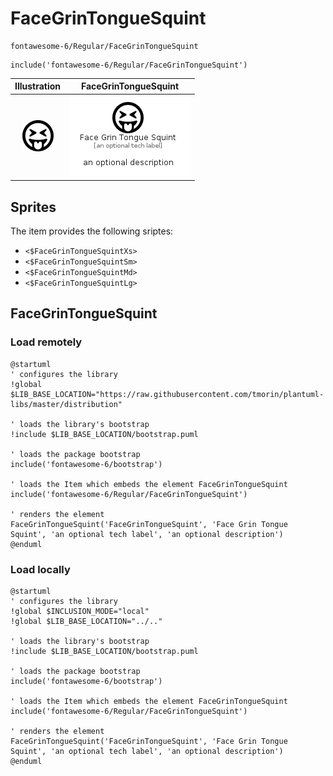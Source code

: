 # FaceGrinTongueSquint


```text
fontawesome-6/Regular/FaceGrinTongueSquint
```

```text
include('fontawesome-6/Regular/FaceGrinTongueSquint')
```



| Illustration | FaceGrinTongueSquint |
| :---: | :---: |
| ![illustration for Illustration](../../fontawesome-6/Regular/FaceGrinTongueSquint.png) | ![illustration for FaceGrinTongueSquint](../../fontawesome-6/Regular/FaceGrinTongueSquint.Local.png) |



## Sprites
The item provides the following sriptes:

- `<$FaceGrinTongueSquintXs>`
- `<$FaceGrinTongueSquintSm>`
- `<$FaceGrinTongueSquintMd>`
- `<$FaceGrinTongueSquintLg>`





## FaceGrinTongueSquint

### Load remotely
```plantuml
@startuml
' configures the library
!global $LIB_BASE_LOCATION="https://raw.githubusercontent.com/tmorin/plantuml-libs/master/distribution"

' loads the library's bootstrap
!include $LIB_BASE_LOCATION/bootstrap.puml

' loads the package bootstrap
include('fontawesome-6/bootstrap')

' loads the Item which embeds the element FaceGrinTongueSquint
include('fontawesome-6/Regular/FaceGrinTongueSquint')

' renders the element
FaceGrinTongueSquint('FaceGrinTongueSquint', 'Face Grin Tongue Squint', 'an optional tech label', 'an optional description')
@enduml
```

### Load locally
```plantuml
@startuml
' configures the library
!global $INCLUSION_MODE="local"
!global $LIB_BASE_LOCATION="../.."

' loads the library's bootstrap
!include $LIB_BASE_LOCATION/bootstrap.puml

' loads the package bootstrap
include('fontawesome-6/bootstrap')

' loads the Item which embeds the element FaceGrinTongueSquint
include('fontawesome-6/Regular/FaceGrinTongueSquint')

' renders the element
FaceGrinTongueSquint('FaceGrinTongueSquint', 'Face Grin Tongue Squint', 'an optional tech label', 'an optional description')
@enduml
```

